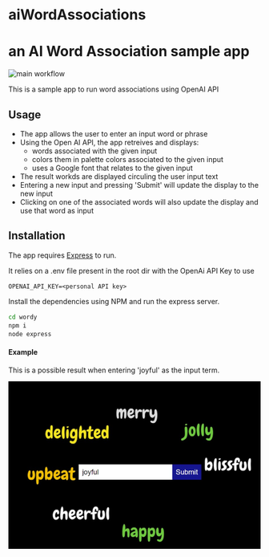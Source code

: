 # aiWordAssociations
# an AI Word Association sample app

![main workflow](https://github.com/ez-6/aiWordAssociations/actions/workflows/github-actions.yml/badge.svg?branch=main)


This is a sample app to run word associations using OpenAI API

## Usage

- The app allows the user to enter an input word or phrase
- Using the Open AI API, the app retreives and displays:
  - words associated with the given input
  - colors them in palette colors associated to the given input
  - uses a Google font that relates to the given input
- The result workds are displayed circuling the user input text
- Entering a new input and pressing 'Submit' will update the display to the new input
- Clicking on one of the associated words will also update the display and use that word as input

## Installation

The app requires [Express](https://expressjs.com/) to run.

It relies on a .env file present in the root dir with the OpenAi API Key to use

```dosini
OPENAI_API_KEY=<personal API key>
```

Install the dependencies using NPM and run the express server.

```sh
cd wordy
npm i
node express
```
#### Example
This is a possible result when entering 'joyful' as the input term.

![Example imaage](https://raw.githubusercontent.com/ez-6/aiWordAssociations/main/example-images/joyful.jpg)

